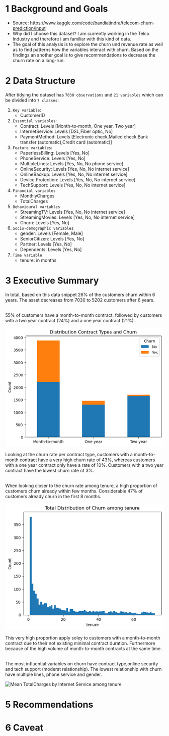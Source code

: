 # 1 Background and Goals

* Source: https://www.kaggle.com/code/bandiatindra/telecom-churn-prediction/input
* Why did I choose this dataset? I am currently working in the Telco Industry and therefore i am familiar with this kind of data.
* The goal of this analysis is to explore the churn und revenue rate as well as to find patterns how the variables interact with churn. Based on the findings an another goal is to give recommendations to decrease the churn rate on a long-run. 

# 2 Data Structure
After tidying the dataset has `7030 observations` and `21 variables` which can be divided into `7 classes`:

1. `Key variable`: 
    * CustomerID
2. `Essential variables`:
    * Contract: Levels [Month-to-month, One year, Two year]
    * InternetService: Levels [DSL,Fiber optic, No]
    * PaymentMethod: Levels [Electronic check,Mailed check,Bank transfer (automatic),Credit card (automatic)]
3. `Feature variables`:
    * PaperlessBilling: Levels [Yes, No]
    * PhoneService: Levels [Yes, No]
    * MultipleLines: Levels [Yes, No, No phone service]
    * OnlineSecurity: Levels [Yes, No, No internet service]
    * OnlineBackup: Levels [Yes, No, No internet service]
    * Device Protection: Levels [Yes, No, No internet service]
    * TechSupport: Levels [Yes, No, No internet service]
4. `Financial variables`
    * MonthlyCharges
    * TotalCharges
5. `Behavioural variables`
    * StreamingTV: Levels [Yes, No, No internet service]
    * StreamingMovies: Levels [Yes, No, No internet service]
    * Churn: Levels [Yes, No]
6. `Socio-demographic variables`
    * gender: Levels [Female, Male]
    * SeniorCitizen: Levels [Yes, No]
    * Partner: Levels [Yes, No]
    * Dependents: Levels [Yes, No]
7. `Time variable`
    * tenure: in months


# 3 Executive Summary
In total, based on this data snippet 26% of the customers churn within 6 years. The asset decreases from 7030 to 5202 customers after 6 years.<br><br>


55% of customers have a month-to-month contract, followed by customers with a two year contract (24%) and a one year contract (21%).

![Distribution Contract Types and Churn](/assets/img/Distribution_Contract_Types_and_Churn.png)

Looking at the churn rate per contract type, customers with a month-to-month contract have a very high churn rate of 43%, whereas customers with a one year contract only have a rate of 10%. Customers with a two year contract have the lowest churn rate of 3%.<br><br>


When looking closer to the churn rate among tenure, a high proportion of customers churn already within few months. Considerable 47% of customers already churn in the first 8 months. 

![Total Distribution of Churn among tenure](/assets/img/Total_Distribution_of_Churn_among_tenure.png)

This very high proportion apply soley to customers with a month-to-month contract due to their not existing minimal contract duration. Furthermore because of the high volume of month-to-month contracts at the same time.<br><br>


The most influential variables on churn have contract type,online security and tech support (moderat relationship). The lowest relationship with churn have multiple lines, phone service and gender.


![Mean TotalCharges by Internet Service among tenure](/assets/img/Mean_TotalCharges_by_Internet_Service_among_tenure.png)






# 5 Recommendations

# 6 Caveat



